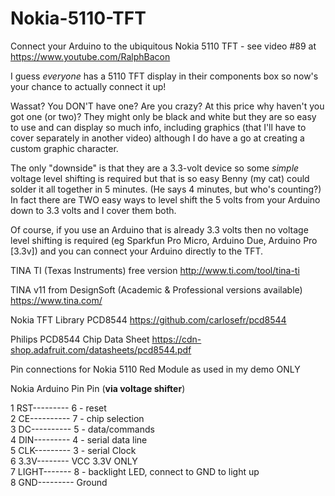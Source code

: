 # Nokia-5110-TFT
Connect your Arduino to the ubiquitous Nokia 5110 TFT - see video #89 at https://www.youtube.com/RalphBacon

I guess *everyone* has a 5110 TFT display in their components box so now's your chance to actually connect it up!

Wassat? You DON'T have one? Are you crazy? At this price why haven't you got one (or two)? They might only be black and white but they are so easy to use and can display so much info, including graphics (that I'll have to cover separately in another video) although I do have a go at creating a custom graphic character.

The only "downside" is that they are a 3.3-volt device so some *simple* voltage level shifting is required but that is so easy Benny (my cat) could solder it all together in 5 minutes. (He says 4 minutes, but who's counting?) In fact there are TWO easy ways to level shift the 5 volts from your Arduino down to 3.3 volts and I cover them both.

Of course, if you use an Arduino that is already 3.3 volts then no voltage level shifting is required (eg Sparkfun Pro Micro, Arduino Due, Arduino Pro [3.3v]) and you can connect your Arduino directly to the TFT.

TINA TI (Texas Instruments) free version
http://www.ti.com/tool/tina-ti

TINA v11 from DesignSoft (Academic & Professional versions available)
https://www.tina.com/

Nokia TFT Library PCD8544
https://github.com/carlosefr/pcd8544

Philips PCD8544 Chip Data Sheet
https://cdn-shop.adafruit.com/datasheets/pcd8544.pdf

Pin connections for Nokia 5110 Red Module as used in my demo ONLY

Nokia			     Arduino
Pin				     Pin (__via voltage shifter__)

1 RST--------- 6 - reset  
2 CE---------- 7 - chip selection  
3 DC---------- 5 - data/commands  
4 DIN--------- 4 - serial data line  
5 CLK--------- 3 - serial Clock   
6 3.3V-------- VCC 3.3V ONLY  
7 LIGHT------- 8 - backlight LED, connect to GND to light up  
8 GND--------- Ground  
